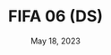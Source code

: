 ---
layout: nds
title: "FIFA 06 (DS)"
categories:
 - approved
 - nds
 - universal
 - safe
tags:
- fifa
- soccer
series:
- fifa
date: May 18, 2023
permalink: /games/fifa-06-ds/play/details
publisher: EA Sports
gid: fifa-06-ds
edition: us
---